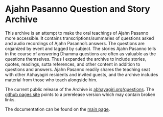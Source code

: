 # Ajahn Pasanno Question and Story Archive

This archive is an attempt to make the oral teachings of Ajahn Pasanno more accessible. It contains transcriptions/summaries of questions asked and audio recordings of Ajahn Pasanno’s answers. The questions are organized by event and tagged by subject. The stories Ajahn Pasanno tells in the course of answering Dhamma questions are often as valuable as the questions themselves. Thus I expanded the archive to include stories, quotes, readings, sutta references, and other content in addition to questions and answers. Ajahn Pasanno readily shares the teaching seat with other Abhayagiri residents and invited guests, and the archive includes material from those who teach alongside him.

The current public release of the Archive is [abhayagiri.org/questions](https://abhayagiri.org/questions). The [github pages site](https://kaccana-bhikkhu.github.io/qs-archive/) points to a prerelease version which may contain broken links.

The documentation can be found on the [main page](https://www.abhayagiri.org/questions/index.html).
